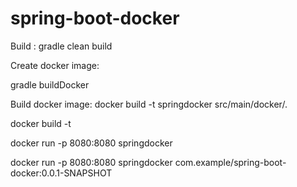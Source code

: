 # spring-boot-docker


Build :
gradle clean build

Create docker image:

gradle buildDocker

Build docker image:
docker build -t springdocker src/main/docker/.

docker build -t <tagname> <dockerfile-path>

docker run -p 8080:8080 springdocker



docker run -p 8080:8080 springdocker com.example/spring-boot-docker:0.0.1-SNAPSHOT
